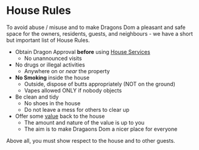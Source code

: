 # House Rules

To avoid abuse / misuse and to make Dragons Dom a pleasant and safe space for the owners, residents, guests, and neighbours - we have a short but important list of House Rules.


- Obtain Dragon Approval **before** using [House Services](/services)
  - No unannounced visits
- No drugs or illegal activities
  - Anywhere on or _near_ the property
- **No Smoking** inside the house
  - Outside, dispose of butts appropriately (NOT on the ground)
  - Vapes allowed ONLY if nobody objects
- Be clean and tidy
  - No shoes in the house
  - Do not leave a mess for others to clear up
- Offer some [value](/value4value) back to the house
  - The amount and nature of the value is up to you
  - The aim is to make Dragaons Dom a nicer place for everyone

Above all, you must show respect to the house and to other guests.  